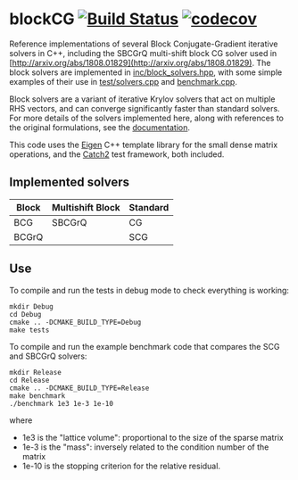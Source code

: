 # blockCG [![Build Status](https://travis-ci.org/lkeegan/blockCG.svg?branch=master)](https://travis-ci.org/lkeegan/blockCG) [![codecov](https://codecov.io/gh/lkeegan/blockCG/branch/master/graph/badge.svg)](https://codecov.io/gh/lkeegan/blockCG)
Reference implementations of several Block Conjugate-Gradient iterative solvers in C++, including the SBCGrQ multi-shift block CG solver used in [http://arxiv.org/abs/1808.01829](http://arxiv.org/abs/1808.01829). The block solvers are implemented in [inc/block_solvers.hpp](inc/block_solvers.hpp), with some simple examples of their use in [test/solvers.cpp](test/solvers.cpp) and [benchmark.cpp](benchmark.cpp).

Block solvers are a variant of iterative Krylov solvers that act on multiple RHS vectors, and can converge significantly faster than standard solvers. For more details of the solvers implemented here, along with references to the original formulations, see the [documentation](doc/blockCG.pdf).

This code uses the [Eigen](http://eigen.tuxfamily.org) C++ template library for the small dense matrix operations, and the [Catch2](https://github.com/catchorg/Catch2) test framework, both included.

## Implemented solvers

Block     | Multishift Block | Standard 
--------- | ---------------- | --------
 BCG      | SBCGrQ           | CG
 BCGrQ    |                  | SCG

## Use
To compile and run the tests in debug mode to check everything is working:
```
mkdir Debug
cd Debug
cmake .. -DCMAKE_BUILD_TYPE=Debug
make tests
```
To compile and run the example benchmark code that compares the SCG and SBCGrQ solvers:
```
mkdir Release
cd Release
cmake .. -DCMAKE_BUILD_TYPE=Release
make benchmark
./benchmark 1e3 1e-3 1e-10
```
where
- 1e3 is the "lattice volume": proportional to the size of the sparse matrix
- 1e-3 is the "mass": inversely related to the condition number of the matrix
- 1e-10 is the stopping criterion for the relative residual.